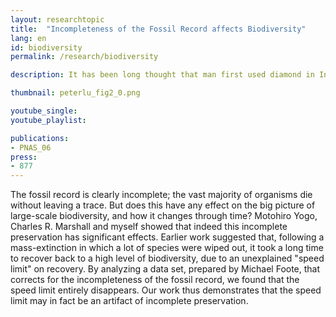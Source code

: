 ```yaml
---
layout: researchtopic
title:  "Incompleteness of the Fossil Record affects Biodiversity"
lang: en
id: biodiversity
permalink: /research/biodiversity

description: It has been long thought that man first used diamond in India, around the time of Christ, based on the record of documents from India in the latter half of the first millennium, BC. 

thumbnail: peterlu_fig2_0.png

youtube_single: 
youtube_playlist: 

publications:
- PNAS_06
press:
- 877
---
```

The fossil record is clearly incomplete; the vast majority of organisms die without leaving a trace. But does this have any effect on the big picture of large-scale biodiversity, and how it changes through time? Motohiro Yogo, Charles R. Marshall and myself showed that indeed this incomplete preservation has significant effects. Earlier work suggested that, following a mass-extinction in which a lot of species were wiped out, it took a long time to recover back to a high level of biodiversity, due to an unexplained "speed limit" on recovery. By analyzing a data set, prepared by Michael Foote, that corrects for the incompleteness of the fossil record, we found that the speed limit entirely disappears. Our work thus demonstrates that the speed limit may in fact be an artifact of incomplete preservation.
